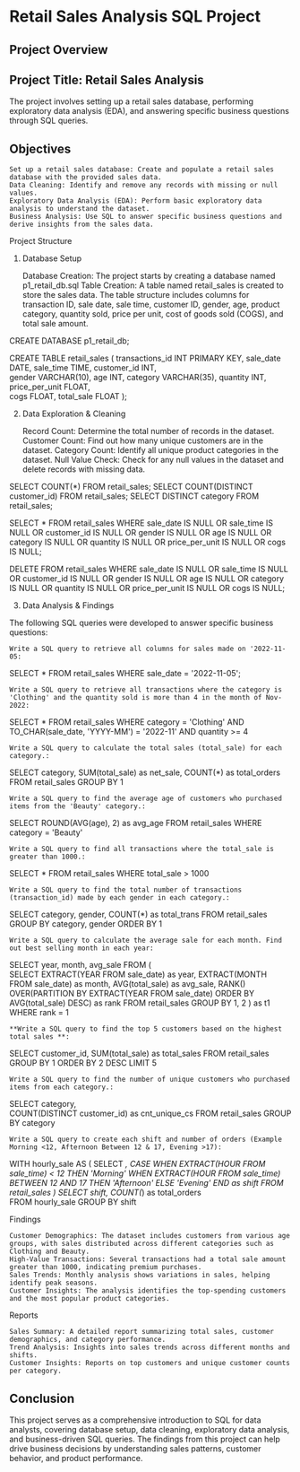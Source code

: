 # Retail Sales Analysis SQL Project
## Project Overview

## Project Title: Retail Sales Analysis

The project involves setting up a retail sales database, performing exploratory data analysis (EDA), and answering specific business questions through SQL queries.

## Objectives
    Set up a retail sales database: Create and populate a retail sales database with the provided sales data.
    Data Cleaning: Identify and remove any records with missing or null values.
    Exploratory Data Analysis (EDA): Perform basic exploratory data analysis to understand the dataset.
    Business Analysis: Use SQL to answer specific business questions and derive insights from the sales data.

Project Structure
1. Database Setup

    Database Creation: The project starts by creating a database named p1_retail_db.sql
    Table Creation: A table named retail_sales is created to store the sales data. The table structure includes columns for transaction ID, sale date, sale time, customer ID, gender, age, product category, quantity sold, price per unit, cost of goods sold (COGS), and total sale amount.

CREATE DATABASE p1_retail_db;

CREATE TABLE retail_sales
(
    transactions_id INT PRIMARY KEY,
    sale_date DATE,	
    sale_time TIME,
    customer_id INT,	
    gender VARCHAR(10),
    age INT,
    category VARCHAR(35),
    quantity INT,
    price_per_unit FLOAT,	
    cogs FLOAT,
    total_sale FLOAT
);

2. Data Exploration & Cleaning

    Record Count: Determine the total number of records in the dataset.
    Customer Count: Find out how many unique customers are in the dataset.
    Category Count: Identify all unique product categories in the dataset.
    Null Value Check: Check for any null values in the dataset and delete records with missing data.

SELECT COUNT(*) FROM retail_sales;
SELECT COUNT(DISTINCT customer_id) FROM retail_sales;
SELECT DISTINCT category FROM retail_sales;

SELECT * FROM retail_sales
WHERE 
    sale_date IS NULL OR sale_time IS NULL OR customer_id IS NULL OR 
    gender IS NULL OR age IS NULL OR category IS NULL OR 
    quantity IS NULL OR price_per_unit IS NULL OR cogs IS NULL;

DELETE FROM retail_sales
WHERE 
    sale_date IS NULL OR sale_time IS NULL OR customer_id IS NULL OR 
    gender IS NULL OR age IS NULL OR category IS NULL OR 
    quantity IS NULL OR price_per_unit IS NULL OR cogs IS NULL;

3. Data Analysis & Findings

The following SQL queries were developed to answer specific business questions:

    Write a SQL query to retrieve all columns for sales made on '2022-11-05:

SELECT *
FROM retail_sales
WHERE sale_date = '2022-11-05';

    Write a SQL query to retrieve all transactions where the category is 'Clothing' and the quantity sold is more than 4 in the month of Nov-2022:

SELECT 
  *
FROM retail_sales
WHERE 
    category = 'Clothing'
    AND 
    TO_CHAR(sale_date, 'YYYY-MM') = '2022-11'
    AND
    quantity >= 4

    Write a SQL query to calculate the total sales (total_sale) for each category.:

SELECT 
    category,
    SUM(total_sale) as net_sale,
    COUNT(*) as total_orders
FROM retail_sales
GROUP BY 1

    Write a SQL query to find the average age of customers who purchased items from the 'Beauty' category.:

SELECT
    ROUND(AVG(age), 2) as avg_age
FROM retail_sales
WHERE category = 'Beauty'

    Write a SQL query to find all transactions where the total_sale is greater than 1000.:

SELECT * FROM retail_sales
WHERE total_sale > 1000

    Write a SQL query to find the total number of transactions (transaction_id) made by each gender in each category.:

SELECT 
    category,
    gender,
    COUNT(*) as total_trans
FROM retail_sales
GROUP 
    BY 
    category,
    gender
ORDER BY 1

    Write a SQL query to calculate the average sale for each month. Find out best selling month in each year:

SELECT 
       year,
       month,
    avg_sale
FROM 
(    
SELECT 
    EXTRACT(YEAR FROM sale_date) as year,
    EXTRACT(MONTH FROM sale_date) as month,
    AVG(total_sale) as avg_sale,
    RANK() OVER(PARTITION BY EXTRACT(YEAR FROM sale_date) ORDER BY AVG(total_sale) DESC) as rank
FROM retail_sales
GROUP BY 1, 2
) as t1
WHERE rank = 1

    **Write a SQL query to find the top 5 customers based on the highest total sales **:

SELECT 
    customer_id,
    SUM(total_sale) as total_sales
FROM retail_sales
GROUP BY 1
ORDER BY 2 DESC
LIMIT 5

    Write a SQL query to find the number of unique customers who purchased items from each category.:

SELECT 
    category,    
    COUNT(DISTINCT customer_id) as cnt_unique_cs
FROM retail_sales
GROUP BY category

    Write a SQL query to create each shift and number of orders (Example Morning <12, Afternoon Between 12 & 17, Evening >17):

WITH hourly_sale
AS
(
SELECT *,
    CASE
        WHEN EXTRACT(HOUR FROM sale_time) < 12 THEN 'Morning'
        WHEN EXTRACT(HOUR FROM sale_time) BETWEEN 12 AND 17 THEN 'Afternoon'
        ELSE 'Evening'
    END as shift
FROM retail_sales
)
SELECT 
    shift,
    COUNT(*) as total_orders    
FROM hourly_sale
GROUP BY shift

Findings

    Customer Demographics: The dataset includes customers from various age groups, with sales distributed across different categories such as Clothing and Beauty.
    High-Value Transactions: Several transactions had a total sale amount greater than 1000, indicating premium purchases.
    Sales Trends: Monthly analysis shows variations in sales, helping identify peak seasons.
    Customer Insights: The analysis identifies the top-spending customers and the most popular product categories.

Reports

    Sales Summary: A detailed report summarizing total sales, customer demographics, and category performance.
    Trend Analysis: Insights into sales trends across different months and shifts.
    Customer Insights: Reports on top customers and unique customer counts per category.

## Conclusion

This project serves as a comprehensive introduction to SQL for data analysts, covering database setup, data cleaning, exploratory data analysis, and business-driven SQL queries. The findings from this project can help drive business decisions by understanding sales patterns, customer behavior, and product performance.
